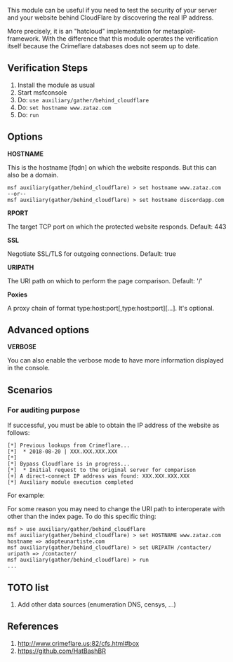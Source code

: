 
This module can be useful if you need to test the security of your server and your
website behind CloudFlare by discovering the real IP address.

More precisely, it is an "hatcloud" implementation for metasploit-framework. With the
difference that this module operates the verification itself because the Crimeflare databases
does not seem up to date.

## Verification Steps

  1. Install the module as usual
  2. Start msfconsole
  3. Do: `use auxiliary/gather/behind_cloudflare`
  4. Do: `set hostname www.zataz.com`
  5. Do: `run`

## Options

  **HOSTNAME**

  This is the hostname [fqdn] on which the website responds. But this can also be a domain.

    msf auxiliary(gather/behind_cloudflare) > set hostname www.zataz.com
    --or--
    msf auxiliary(gather/behind_cloudflare) > set hostname discordapp.com

  **RPORT**

  The target TCP port on which the protected website responds. Default: 443

  **SSL**

  Negotiate SSL/TLS for outgoing connections. Default: true

  **URIPATH**

  The URI path on which to perform the page comparison. Default: '/'

  **Poxies**

  A proxy chain of format type:host:port[,type:host:port][...]. It's optional.

## Advanced options

  **VERBOSE**

  You can also enable the verbose mode to have more information displayed in the console.

## Scenarios

### For auditing purpose

  If successful, you must be able to obtain the IP address of the website as follows:

  ```
  [*] Previous lookups from Crimeflare...
  [*]  * 2018-08-20 | XXX.XXX.XXX.XXX
  [*] 
  [*] Bypass Cloudflare is in progress...
  [*]  * Initial request to the original server for comparison
  [+] A direct-connect IP address was found: XXX.XXX.XXX.XXX
  [*] Auxiliary module execution completed
  ```

  For example:

  For some reason you may need to change the URI path to interoperate with other than the index page.
  To do this specific thing:

  ```
  msf > use auxiliary/gather/behind_cloudflare
  msf auxiliary(gather/behind_cloudflare) > set HOSTNAME www.zataz.com
  hostname => adopteunartiste.com
  msf auxiliary(gather/behind_cloudflare) > set URIPATH /contacter/
  uripath => /contacter/
  msf auxiliary(gather/behind_cloudflare) > run
  ...
  ```

## TOTO list

  1. Add other data sources (enumeration DNS, censys, ...)

## References

  1. <http://www.crimeflare.us:82/cfs.html#box>
  2. <https://github.com/HatBashBR>

